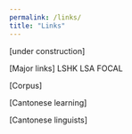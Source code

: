 ```yaml
---
permalink: /links/
title: "Links"
---
```


[under construction]

[Major links]
LSHK
LSA
FOCAL

[Corpus]

[Cantonese learning]

[Cantonese linguists]
